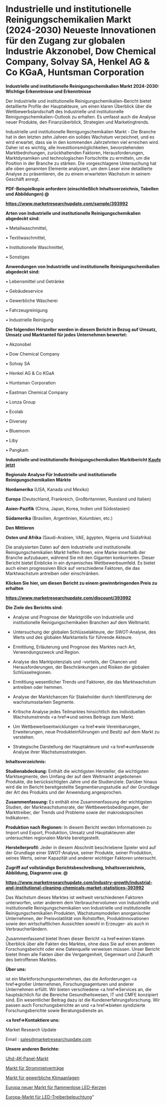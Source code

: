 # Industrielle und institutionelle Reinigungschemikalien Markt (2024-2030) Neueste Innovationen für den Zugang zur globalen Industrie Akzonobel, Dow Chemical Company, Solvay SA, Henkel AG & Co KGaA, Huntsman Corporation

<strong>Industrielle und institutionelle Reinigungschemikalien Markt 2024-2030: Wichtige Erkenntnisse und Erkenntnisse</strong>

Der Industrielle und institutionelle Reinigungschemikalien-Bericht bietet detaillierte Profile der Hauptakteure, um einen klaren Überblick über die Wettbewerbslandschaft des Industrielle und institutionelle Reinigungschemikalien-Outlook zu erhalten. Es umfasst auch die Analyse neuer Produkte, den Finanzüberblick, Strategien und Marketingtrends.

Industrielle und institutionelle Reinigungschemikalien Markt - Die Branche hat in den letzten zehn Jahren ein solides Wachstum verzeichnet, und es wird erwartet, dass sie in den kommenden Jahrzehnten viel erreichen wird. Daher ist es wichtig, alle Investitionsmöglichkeiten, bevorstehenden Marktbedrohungen, zurückhaltenden Faktoren, Herausforderungen, Marktdynamiken und technologischen Fortschritte zu ermitteln, um die Position in der Branche zu stärken. Die vorgeschlagene Untersuchung hat alle oben genannten Elemente analysiert, um dem Leser eine detaillierte Analyse zu präsentieren, die zu einem erwarteten Wachstum in seinem Geschäft anregt.



<strong><b>PDF-Beispielkopie anfordern (einschließlich Inhaltsverzeichnis, Tabellen und Abbildungen) @ </b></strong>

<strong><a href=https://www.marketresearchupdate.com/sample/393992>

<strong>https://www.marketresearchupdate.com/sample/393992</u></a></strong></strong>



<strong>Arten von Industrielle und institutionelle Reinigungschemikalien abgedeckt sind:</strong>

• Metallwaschmittel,

• Textilwaschmittel,

• Institutionelle Waschmittel,

• Sonstiges



<strong>Anwendungen von Industrielle und institutionelle Reinigungschemikalien abgedeckt sind:</strong>

• Lebensmittel und Getränke

• Gebäudeservice

• Gewerbliche Wäscherei

• Fahrzeugreinigung

• Industrielle Reinigung



<strong>Die folgenden Hersteller werden in diesem Bericht in Bezug auf Umsatz, Umsatz und Marktanteil für jedes Unternehmen bewertet:</strong>

• Akzonobel

• Dow Chemical Company

• Solvay SA

• Henkel AG & Co KGaA

• Huntsman Corporation

• Eastman Chemical Company

• Lonza Group

• Ecolab

• Diversey

• Bluemoon

• Liby

• Pangkam



<strong>Industrielle und institutionelle Reinigungschemikalien Marktbericht <a href=https://www.marketresearchupdate.com/buynow/393992>Kaufe jetzt</a></strong>



<strong>Regionale Analyse Für Industrielle und institutionelle Reinigungschemikalien Märkte</strong>



<strong>Nordamerika</strong> (USA, Kanada und Mexiko)



<strong>Europa</strong> (Deutschland, Frankreich, Großbritannien, Russland und Italien)



<strong>Asien-Pazifik</strong> (China, Japan, Korea, Indien und Südostasien)



<strong>Südamerika</strong> (Brasilien, Argentinien, Kolumbien, etc.)



<strong>Den Mittleren</strong> 

<strong>Osten und Afrika</strong> (Saudi-Arabien, VAE, ägypten, Nigeria und Südafrika)

Die analysierten Daten auf dem Industrielle und institutionelle Reinigungschemikalien Markt helfen Ihnen, eine Marke innerhalb der Branche aufzubauen, während Sie mit den Giganten konkurrieren. Dieser Bericht bietet Einblicke in ein dynamisches Wettbewerbsumfeld. Es bietet auch einen progressiven Blick auf verschiedene Faktoren, die das Marktwachstum antreiben oder einschränken.



<strong>Klicken Sie hier, um diesen Bericht zu einem gewinnbringenden Preis zu erhalten
</strong>

<strong><a href=https://www.marketresearchupdate.com/discount/393992>https://www.marketresearchupdate.com/discount/393992</b></u></strong></a>



<strong>Die Ziele des Berichts sind:</strong>

- Analyse und Prognose der Marktgröße von Industrielle und institutionelle Reinigungschemikalien Branchen auf dem Weltmarkt.

- Untersuchung der globalen Schlüsselakteure, der SWOT-Analyse, des Werts und des globalen Marktanteils für führende Akteure.

- Ermittlung, Erläuterung und Prognose des Marktes nach Art, Verwendungszweck und Region.

- Analyse des Marktpotenzials und -vorteils, der Chancen und Herausforderungen, der Beschränkungen und Risiken der globalen Schlüsselregionen.

- Ermittlung wesentlicher Trends und Faktoren, die das Marktwachstum antreiben oder hemmen.

- Analyse der Marktchancen für Stakeholder durch Identifizierung der wachstumsstarken Segmente.

- Kritische Analyse jedes Teilmarktes hinsichtlich des individuellen Wachstumstrends <a href=>und</a> seines Beitrags zum Markt.

- Um Wettbewerbsentwicklungen <a href=>wie</a> Vereinbarungen, Erweiterungen, neue Produkteinführungen und Besitz auf dem Markt zu verstehen.

- Strategische Darstellung der Hauptakteure und <a href=>umfas</a>sende Analyse ihrer Wachstumsstrategien.



<strong>Inhaltsverzeichnis:</strong>



<strong>Studienabdeckung:</strong> Enthält die wichtigsten Hersteller, die wichtigsten Marktsegmente, den Umfang der auf dem Weltmarkt angebotenen Produkte, die berücksichtigten Jahre und die Studienziele. Darüber hinaus wird die im Bericht bereitgestellte Segmentierungsstudie auf der Grundlage der Art des Produkts und der Anwendung angesprochen.



<strong>Zusammenfassung:</strong> Es enthält eine Zusammenfassung der wichtigsten Studien, der Marktwachstumsrate, der Wettbewerbsbedingungen, der Markttreiber, der Trends und Probleme sowie der makroskopischen Indikatoren.



<strong>Produktion nach Regionen:</strong> In diesem Bericht werden Informationen zu Import und Export, Produktion, Umsatz und Hauptakteuren aller untersuchten regionalen Märkte bereitgestellt.



<strong>Herstellerprofil:</strong> Jeder in diesem Abschnitt beschriebene Spieler wird auf der Grundlage einer SWOT-Analyse, seiner Produkte, seiner Produktion, seines Werts, seiner Kapazität und anderer wichtiger Faktoren untersucht.



<strong><b>Zugriff auf vollständige Berichtsbeschreibung, Inhaltsverzeichnis, Abbildung, Diagramm usw. @ </b></strong>

<strong><a href=https://www.marketresearchupdate.com/industry-growth/industrial-and-institutional-cleaning-chemicals-market-statistices-393992>https://www.marketresearchupdate.com/industry-growth/industrial-and-institutional-cleaning-chemicals-market-statistices-393992</a></strong>

Das Wachstum dieses Marktes ist weltweit verschiedenen Faktoren unterworfen, unter anderem dem Verbrauchervolumen von Industrielle und institutionelle Reinigungschemikalien von Industrielle und institutionelle Reinigungschemikalien Produkten, Wachstumsmodellen anorganischer Unternehmen, der Preisvolatilität von Rohstoffen, Produktinnovationen sowie den wirtschaftlichen Aussichten sowohl in Erzeuger- als auch in Verbraucherländern.

Zusammenfassend bietet Ihnen dieser Bericht <a href=>einen</a> klaren Überblick über alle Fakten des Marktes, ohne dass Sie auf einen anderen Forschungsbericht oder eine Datenquelle verweisen müssen. Unser Bericht bietet Ihnen alle Fakten über die Vergangenheit, Gegenwart und Zukunft des betroffenen Marktes.



<strong>Über uns:</strong>

 ist ein Marktforschungsunternehmen, das die Anforderungen <a href=>großer</a> Unternehmen, Forschungsagenturen und anderer Unternehmen erfüllt. Wir bieten verschiedene <a href=>Services</a> an, die hauptsächlich für die Bereiche Gesundheitswesen, IT und CMFE konzipiert sind. Ein wesentlicher Beitrag dazu ist die Kundenerfahrungsforschung. Wir passen auch Forschungsberichte an und <a href=>bieten</a> syndizierte Forschungsberichte sowie Beratungsdienste an.



<strong><a href=>Kontaktiere uns:</a></strong>

Market Research Update

Email : sales@marketresearchupdate.com



<strong>Unsere anderen Berichte:</strong>

<a href=https://www.linkedin.com/pulse/uhd-4k-panel-market-2023-what-factors-drive>Uhd-4K-Panel-Markt</a>

<a href=https://www.linkedin.com/pulse/power-rental-contracts-agreements-market-2023>Markt für Strommietverträge</a>

<a href=https://www.linkedin.com/pulse/commercial-air-conditioners-market-research>Markt für gewerbliche Klimaanlagen</a>

<a href=https://www.linkedin.com/pulse/europe-new-flameless-led-candle-market-demand-growth-challenges>Europa neuer Markt für flammenlose LED-Kerzen</a>

<a href=https://www.linkedin.com/pulse/europe-led-driver-lighting-market-trends-2023-updated>Europa-Markt für LED-Treiberbeleuchtung</a>"
